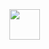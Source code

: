<a href="https://git.io/typing-svg">
  <img src="https://readme-typing-svg.herokuapp.com/?lines=Hello+I+am+MediaGamings;A+small+programmer+in+Python+and+CSharp;Nova-Life+plugin+developer&center=true&size=80&color=#3e00ff" height="55">
</a>
